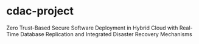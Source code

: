 # cdac-project
Zero Trust-Based Secure Software Deployment in Hybrid Cloud with Real-Time Database Replication and Integrated Disaster Recovery Mechanisms
